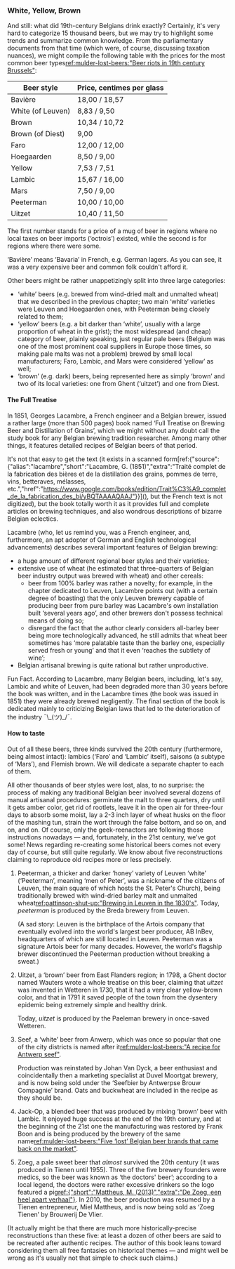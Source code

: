 ### White, Yellow, Brown

And still: what did 19th-century Belgians drink exactly? Certainly, it's very hard to categorize 15 thousand beers, but we may try to highlight some trends and summarize common knowledge. From the parliamentary documents from that time (which were, of course, discussing taxation nuances), we might compile the following table with the prices for the most common beer types[ref:mulder-lost-beers:"Beer riots in 19th century Brussels"](https://lostbeers.com/beer-riots-in-19th-century-brussels/):

| Beer style               | Price, centimes per glass |
|--------------------------|---------------------------|
| Bavière                  | 18,00 / 18,57 |
| White (of Leuven)        | 8,83 / 9,50 |
| Brown                    | 10,34 / 10,72 |
| Brown (of Diest)         | 9,00 |
| Faro                     | 12,00 / 12,00 |
| Hoegaarden               | 8,50 / 9,00 |
| Yellow                   | 7,53 / 7,51 |
| Lambic                   | 15,67 / 16,00 |
| Mars                     | 7,50 / 9,00 |
| Peeterman                | 10,00 / 10,00 |
| Uitzet                   | 10,40 / 11,50 |

The first number stands for a price of a mug of beer in regions where no local taxes on beer imports (‘octrois’) existed, while the second is for regions where there were some.

‘Bavière’ means ‘Bavaria’ in French, e.g. German lagers. As you can see, it was a very expensive beer and common folk couldn't afford it.

Other beers might be rather unappetizingly split into three large categories:

  * ‘white’ beers (e.g. brewed from wind-dried malt and unmalted wheat) that we described in the previous chapter; two main ‘white’ varieties were Leuven and Hoegaarden ones, with Peeterman being closely related to them;
  * ‘yellow’ beers (e.g. a bit darker than ‘white’, usually with a large proportion of wheat in the grist); the most widespread (and cheap) category of beer, plainly speaking, just regular pale beers (Belgium was one of the most prominent coal suppliers in Europe those times, so making pale malts was not a problem) brewed by small local manufacturers; Faro, Lambic, and Mars were considered ‘yellow’ as well;
  * ‘brown’ (e.g. dark) beers, being represented here as simply ‘brown’ and two of its local varieties: one from Ghent (‘uitzet’) and one from Diest.

#### The Full Treatise

In 1851, Georges Lacambre, a French engineer and a Belgian brewer, issued a rather large (more than 500 pages) book named ‘Full Treatise on Brewing Beer and Distillation of Grains’, which we might without any doubt call the study book for any Belgian brewing tradition researcher. Among many other things, it features detailed recipes of Belgian beers of that period. 

It's not that easy to get the text (it exists in a scanned form[ref:{"source":{"alias":"lacambre","short":"Lacambre, G. (1851)","extra":"Traité complet de la fabrication des bières et de la distillation des grains, pommes de terre, vins, betteraves, mélasses, etc.","href":"https://www.google.com/books/edition/Trait%C3%A9_complet_de_la_fabrication_des_bi/yBQTAAAAQAAJ"}}](), but the French text is not digitized), but the book totally worth it as it provides full and complete articles on brewing techniques, and also wondrous descriptions of bizarre Belgian eclectics.

Lacambre (who, let us remind you, was a French engineer, and, furthermore, an apt adopter of German and English technological advancements) describes several important features of Belgian brewing:

  * a huge amount of different regional beer styles and their varieties;
  * extensive use of wheat (he estimated that three-quarters of Belgian beer industry output was brewed with wheat) and other cereals:
      * beer from 100% barley was rather a novelty; for example, in the chapter dedicated to Leuven, Lacambre points out (with a certain degree of boasting) that the only Leuven brewery capable of producing beer from pure barley was Lacambre's own installation built ‘several years ago’, and other brewers don't possess technical means of doing so;
      * disregard the fact that the author clearly considers all-barley beer being more technologically advanced, he still admits that wheat beer sometimes has ‘more palatable taste than the barley one, especially served fresh or young’ and that it even ‘reaches the subtlety of wine’;
  * Belgian artisanal brewing is quite rational but rather unproductive.

Fun Fact. According to Lacambre, many Belgian beers, including, let's say, Lambic and white of Leuven, had been degraded more than 30 years before the book was written, and in the Lacambre times (the book was issued in 1851) they were already brewed negligently. The final section of the book is dedicated mainly to criticizing Belgian laws that led to the deterioration of the industry ¯\\\_(ツ)_/¯.

#### How to taste

Out of all these beers, three kinds survived the 20th century (furthermore, being almost intact): lambics (‘Faro’ and ‘Lambic’ itself), saisons (a subtype of ‘Mars’), and Flemish brown. We will dedicate a separate chapter to each of them.

All other thousands of beer styles were lost, alas, to no surprise: the process of making any traditional Belgian beer involved several dozens of manual artisanal procedures: germinate the malt to three quarters, dry until it gets amber color, get rid of rootlets, leave it in the open air for three-four days to absorb some moist, lay a 2-3 inch layer of wheat husks on the floor of the mashing tun, strain the wort through the false bottom, and so on, and on, and on. Of course, only the geek-reenactors are following those instructions nowadays — and, fortunately, in the 21st century, we've got some! News regarding re-creating some historical beers comes not every day of course, but still quite regularly. We know about five reconstructions claiming to reproduce old recipes more or less precisely.

  1. Peeterman, a thicker and darker ‘honey’ variety of Leuven ‘white’ (‘Peeterman’, meaning ‘men of Peter’, was a nickname of the citizens of Leuven, the main square of which hosts the St. Peter's Church), being traditionally brewed with wind-dried barley malt and unmalted wheat[ref:pattinson-shut-up:"Brewing in Leuven in the 1830's"](http://barclayperkins.blogspot.com/2009/05/brewing-in-leuven-in-1830s.html). Today, *peeterman* is produced by the Breda brewery from Leuven.

      (A sad story: Leuven is the birthplace of the Artois company that eventually evolved into the world's largest beer producer, AB InBev, headquarters of which are still located in Leuven. Peeterman was a signature Artois beer for many decades. However, the world's flagship brewer discontinued the Peeterman production without breaking a sweat.)

  2. Uitzet, a ‘brown’ beer from East Flanders region; in 1798, a Ghent doctor named Wauters wrote a whole treatise on this beer, claiming that *uitzet* was invented in Wetteren in 1730, that it had a very clear yellow-brown color, and that in 1791 it saved people of the town from the dysentery epidemic being extremely simple and healthy drink.

      Today, *uitzet* is produced by the Paeleman brewery in once-saved Wetteren.

  3. Seef, a ‘white’ beer from Anwerp, which was once so popular that one of the city districts is named after it[ref:mulder-lost-beers:"A recipe for Antwerp seef"](https://lostbeers.com/a-recipe-for-antwerp-seef/).

      Production was reinstated by Johan Van Dyck, a beer enthusiast and coincidentally then a marketing specialist at Duvel Moortgat brewery, and is now being sold under the ‘Seefbier by Antwerpse Brouw Compagnie’ brand. Oats and buckwheat are included in the recipe as they should be.

  4. Jack-Op, a blended beer that was produced by mixing ‘brown’ beer with Lambic. It enjoyed huge success at the end of the 19th century, and at the beginning of the 21st one the manufacturing was restored by Frank Boon and is being produced by the brewery of the same name[ref:mulder-lost-beers:"Five ‘lost’ Belgian beer brands that came back on the market"](https://lostbeers.com/five-lost-belgian-beer-brands-that-came-back-on-the-market/).

  5. Zoeg, a pale sweet beer that *almost* survived the 20th century (it was produced in Tienen until 1955). Three of the five brewery founders were medics, so the beer was known as ‘the doctors' beer’; according to a local legend, the doctors were rather excessive drinkers so the logo featured a pig[ref:{"short":"Mattheus, M. (2013)","extra":"De Zoeg, een heel apart verhaal"}](). In 2010, the beer production was resumed by a Tienen entrepreneur, Miel Mattheus, and is now being sold as ‘Zoeg Tienen’ by Brouwerij De Vlier.

(It actually might be that there are much more historically-precise reconstructions than these five: at least a dozen of other beers are said to be recreated after authentic recipes. The author of this book leans toward considering them all free fantasies on historical themes — and might well be wrong as it's usually not that simple to check such claims.)